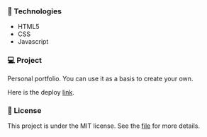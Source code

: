 
### 🚀 Technologies
- HTML5
- CSS
- Javascript

### 💻 Project
Personal portfolio. You can use it as a basis to create your own.
  
Here is the deploy [link](https://vitoramaral10.github.io/).

### 📝 License
This project is under the MIT license. See the [file](LICENSE) for more details.
